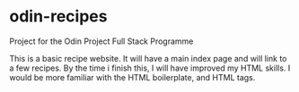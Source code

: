 # odin-recipes
Project for the Odin Project Full Stack Programme

This is a basic recipe website. It will have a main index page and will 
link to a few recipes. By the time i finish this, I will have improved my 
HTML skills. I would be more familiar with the HTML boilerplate, and HTML 
tags.

